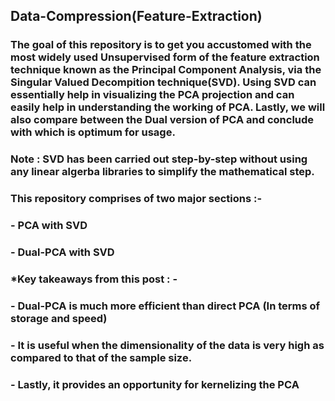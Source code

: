 ## Data-Compression(Feature-Extraction)
### The goal of this repository is to get you accustomed with the most widely used Unsupervised form of the feature extraction technique known as the Principal Component Analysis, via the Singular Valued Decompition technique(SVD). Using SVD can essentially help in visualizing the PCA projection and can easily help in understanding the working of PCA. Lastly, we will also compare between the Dual version of PCA and conclude with which is optimum for usage.
### Note : SVD has been carried out step-by-step without using any linear algerba libraries to simplify the mathematical step.
### This repository comprises of two major sections :-
### - PCA with SVD 
### - Dual-PCA with SVD
### *Key takeaways from this post : -
### - Dual-PCA is much more efficient than direct PCA (In terms of storage and speed)
### - It is useful when the dimensionality of the data is very high as compared to that of the sample size.
### - Lastly, it provides an opportunity for kernelizing the PCA
